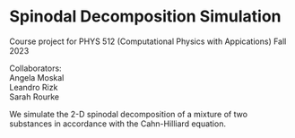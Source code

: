 # Spinodal Decomposition Simulation

Course project for PHYS 512 (Computational Physics with Appications) Fall 2023

Collaborators: <br />
Angela Moskal <br />
Leandro Rizk <br />
Sarah Rourke 

We simulate the 2-D spinodal decomposition of a mixture of two substances in accordance with the Cahn-Hilliard equation.
